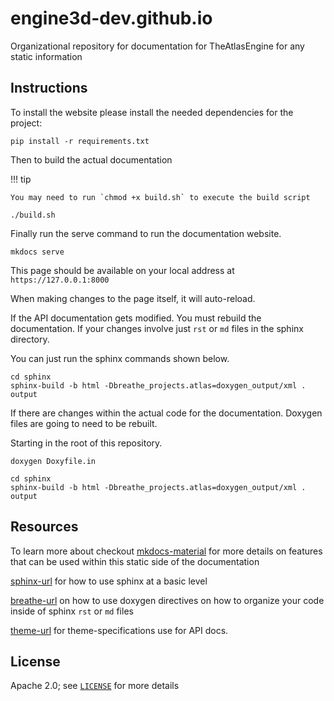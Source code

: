 # engine3d-dev.github.io

Organizational repository for documentation for TheAtlasEngine for any static information

## Instructions

To install the website please install the needed dependencies for the project:

```
pip install -r requirements.txt
```

Then to build the actual documentation

!!! tip

    You may need to run `chmod +x build.sh` to execute the build script

```
./build.sh
```

Finally run the serve command to run the documentation website.

```
mkdocs serve
```

This page should be available on your local address at `https://127.0.0.1:8000`

When making changes to the page itself, it will auto-reload.

If the API documentation gets modified. You must rebuild the documentation. If your changes involve just `rst` or `md` files in the sphinx directory.

You can just run the sphinx commands shown below.

```
cd sphinx
sphinx-build -b html -Dbreathe_projects.atlas=doxygen_output/xml . output
```

If there are changes within the actual code for the documentation. Doxygen files are going to need to be rebuilt.

Starting in the root of this repository.

```
doxygen Doxyfile.in

cd sphinx
sphinx-build -b html -Dbreathe_projects.atlas=doxygen_output/xml . output
```


## Resources

To learn more about checkout [mkdocs-material](https://squidfunk.github.io/mkdocs-material) for
more details on features that can be used within this static side of the documentation


[sphinx-url](https://www.sphinx-doc.org/en/master/) for how to use sphinx at a basic level

[breathe-url](https://breathe.readthedocs.io/en/latest/) on how to use doxygen directives on how to organize your code inside of sphinx `rst` or `md` files

[theme-url](https://pydata-sphinx-theme.readthedocs.io/en/stable/) for theme-specifications use for API docs.

## License

Apache 2.0; see [`LICENSE`](LICENSE) for more details
